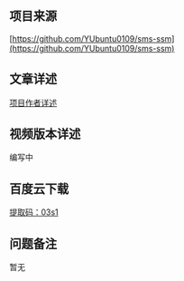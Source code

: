 ## 项目来源
[https://github.com/YUbuntu0109/sms-ssm](https://github.com/YUbuntu0109/sms-ssm)
## 文章详述
[项目作者详述](https://github.com/YUbuntu0109/sms-ssm)
## 视频版本详述
编写中
## 百度云下载
[提取码：03s1](https://pan.baidu.com/s/1Aq27qIDbZFA3SkiB3qv-Kw)
## 问题备注
暂无
